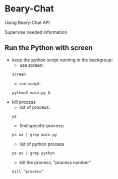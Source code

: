 # Beary-Chat
Using Beary-Chat API

Supervise needed information

## Run the Python with screen
* keep the python script running in the backgroup:
    - use screen: 
    ```
    screen
    ```
    - run script: 
    ```
    python3 main.py &
    ```
* kill process
    - list of process: 
    ```
    ps
    ```
    - find specific process: 
    ```
    ps ax | grep main.py
    ```
    - list of python process
    ```
    ps ax | grep python
    ```
    - kill the process, "process number" 
    ```
    kill "process"
    ```